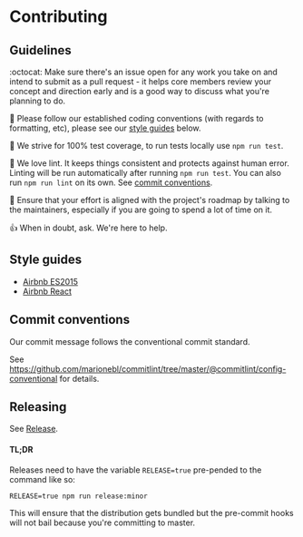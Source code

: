 # Contributing

## Guidelines
:octocat: Make sure there's an issue open for any work you take on and intend to submit as a pull request - it helps core members review your concept and direction early and is a good way to discuss what you're planning to do.

:scroll: Please follow our established coding conventions (with regards to formatting, etc), please see our [style guides](#style-guides) below.

:100: We strive for 100% test coverage, to run tests locally use `npm run test`.

:do_not_litter: We love lint. It keeps things consistent and protects against human error. Linting will be run automatically after running `npm run test`. You can also run `npm run lint` on its own. See [commit conventions](#commit-conventions).

:speech_balloon: Ensure that your effort is aligned with the project's roadmap by talking to the maintainers, especially if you are going to spend a lot of time on it.

:+1: When in doubt, ask. We're here to help.

## Style guides

- [Airbnb ES2015](https://github.com/airbnb/javascript)
- [Airbnb React](https://github.com/airbnb/javascript/tree/master/react)

## Commit conventions

Our commit message follows the conventional commit standard.

See https://github.com/marionebl/commitlint/tree/master/@commitlint/config-conventional for details.

## Releasing

See [Release](RELEASE.md).

#### TL;DR

Releases need to have the variable `RELEASE=true` pre-pended to the command like so:

```
RELEASE=true npm run release:minor
```

This will ensure that the distribution gets bundled but the pre-commit hooks will not bail because you're committing to master.
